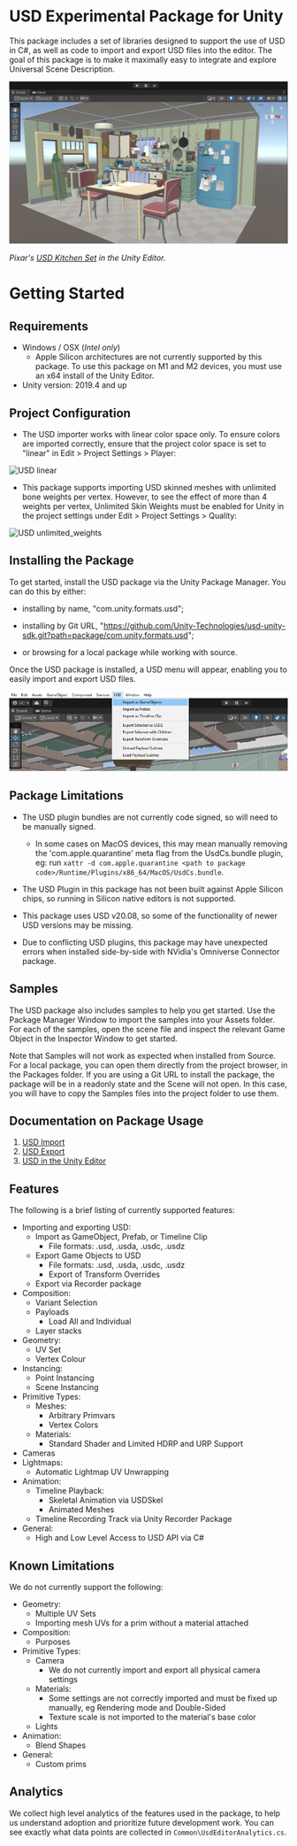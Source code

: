 # USD Experimental Package for Unity

This package includes a set of libraries designed to support the use of USD in C#, as well as code to import and export USD files into the editor. The goal of this package is to make it maximally easy to integrate and explore Universal Scene Description.

![Pixar's USD kitchen Set in the Unity Editor](Images/USD_header.png)

*Pixar's [USD Kitchen Set](https://openusd.org/release/dl_kitchen_set.html) in the Unity Editor.*

# Getting Started

## Requirements

* Windows / OSX (*Intel only*)
    * Apple Silicon architectures are not currently supported by this package. To use this package on M1 and M2 devices, you must use an x64 install of the Unity Editor.
* Unity version: 2019.4 and up

## Project Configuration

* The USD importer works with linear color space only. To ensure colors are imported correctly, ensure that the project color space is set to "linear" in Edit > Project Settings > Player:

![USD linear](Images/USD_linear.png)

* This package supports importing USD skinned meshes with unlimited bone weights per vertex. However, to see the effect of more than 4 weights per vertex, Unlimited Skin Weights must be enabled for Unity in the project settings under Edit > Project Settings > Quality:

![USD unlimited_weights](Images/USD_unlimited_weights.png)

## Installing the Package

To get started, install the USD package via the Unity Package Manager. You can do this by either:

* installing by name, "com.unity.formats.usd";

* installing by Git URL, "https://github.com/Unity-Technologies/usd-unity-sdk.git?path=package/com.unity.formats.usd";

* or browsing for a local package while working with source.

Once the USD package is installed, a USD menu will appear, enabling you to easily import and export USD files.

![USD menu](Images/USD_menu.png)

## Package Limitations

* The USD plugin bundles are not currently code signed, so will need to be manually signed. 
    * In some cases on MacOS devices, this may mean manually removing the 'com.apple.quarantine' meta flag from the UsdCs.bundle plugin, eg: run `xattr -d com.apple.quarantine <path to package code>/Runtime/Plugins/x86_64/MacOS/UsdCs.bundle`.

* The USD Plugin in this package has not been built against Apple Silicon chips, so running in Silicon native editors is not supported.

* This package uses USD v20.08, so some of the functionality of newer USD versions may be missing.

* Due to conflicting USD plugins, this package may have unexpected errors when installed side-by-side with NVidia's Omniverse Connector package.

## Samples

The USD package also includes samples to help you get started. Use the Package Manager Window to import the samples into your Assets folder. For each of the samples, open the scene file and inspect the relevant Game Object in the Inspector Window to get started.

Note that Samples will not work as expected when installed from Source. For a local package, you can open them directly from the project browser, in the Packages folder. If you are using a Git URL to install the package, the package will be in a readonly state and the Scene will not open. In this case, you will have to copy the Samples files into the project folder to use them.

## Documentation on Package Usage

1. [USD Import](USD%20Import.md)
2. [USD Export](USD%20Export.md)
3. [USD in the Unity Editor](USD-in-the-Editor.md)

## Features

The following is a brief listing of currently supported features:

* Importing and exporting USD:
    * Import as GameObject, Prefab, or Timeline Clip
        * File formats: .usd, .usda, .usdc, .usdz
    * Export Game Objects to USD
        * File formats: .usd, .usda, .usdc, .usdz
        * Export of Transform Overrides
    * Export via Recorder package
* Composition:
    * Variant Selection
    * Payloads
        * Load All and Individual
    * Layer stacks
* Geometry:
    * UV Set
    * Vertex Colour
* Instancing:
    * Point Instancing
    * Scene Instancing
* Primitive Types:
    * Meshes:
        * Arbitrary Primvars
        * Vertex Colors
    * Materials:
        * Standard Shader and Limited HDRP and URP Support
* Cameras
* Lightmaps:
    * Automatic Lightmap UV Unwrapping
* Animation:
    * Timeline Playback:
        * Skeletal Animation via USDSkel
        * Animated Meshes
    * Timeline Recording Track via Unity Recorder Package
* General:
    * High and Low Level Access to USD API via C#

## Known Limitations

We do not currently support the following:

* Geometry:
    * Multiple UV Sets
    * Importing mesh UVs for a prim without a material attached
* Composition:
    * Purposes
* Primitive Types:
    * Camera
        * We do not currently import and export all physical camera settings
    * Materials:
        * Some settings are not correctly imported and must be fixed up manually, eg Rendering mode and Double-Sided
        * Texture scale is not imported to the material's base color
    * Lights
* Animation:
    * Blend Shapes
* General:
    * Custom prims


## Analytics

We collect high level analytics of the features used in the package, to help us understand adoption and prioritize future development work. You can see exactly what data points are collected in `Common\UsdEditorAnalytics.cs`.
